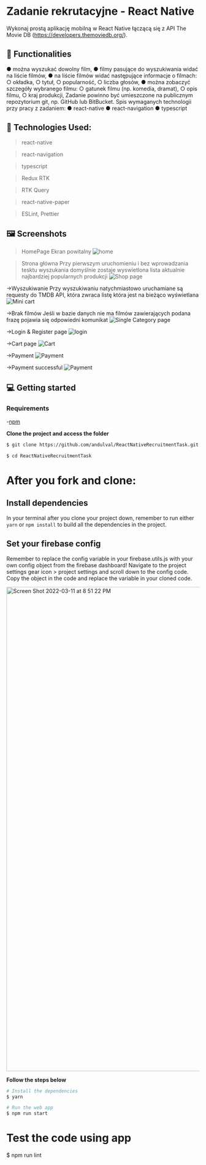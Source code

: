 # Zadanie rekrutacyjne - React Native
Wykonaj prostą aplikację mobilną w React Native łączącą się z API The Movie DB
(https://developers.themoviedb.org/).

## 🚀 Functionalities

● można wyszukać dowolny film,
● filmy pasujące do wyszukiwania widać na liście filmów,
● na liście filmów widać następujące informacje o filmach:
○ okładka,
○ tytuł,
○ popularność,
○ liczba głosów,
● można zobaczyć szczegóły wybranego filmu:
○ gatunek filmu (np. komedia, dramat),
○ opis filmu,
○ kraj produkcji,
Zadanie powinno być umieszczone na publicznym repozytorium git, np. GitHub lub
BitBucket.
Spis wymaganych technologii przy pracy z zadaniem:
● react-native
● react-navigation
● typescript

## 🚀 Technologies Used:

>react-native

>react-navigation

>typescript

>Redux RTK

>RTK Query

>react-native-paper

>ESLint, Prettier

## 🖼️ Screenshots
>HomePage
Ekran powitalny
![home](https://res.cloudinary.com/ddlzbo6ut/image/upload/v1691369200/github%20screenshots/flow2code/c0_z7zgse.png)

>Strona główna
Przy pierwszym uruchomieniu i bez wprowadzania tesktu wyszukania domyślnie zostaje wyswietlona lista aktualnie najbardziej popularnych produkcji
![Shop page](https://res.cloudinary.com/ddlzbo6ut/image/upload/v1691369122/github%20screenshots/flow2code/c1_qtyvuy.png)

->Wyszukiwanie
Przy wyszukiwaniu natychmiastowo uruchamiane są requesty do TMDB API, która zwraca listę która jest na bieżąco wyświetlana 
![Mini cart ](https://res.cloudinary.com/ddlzbo6ut/image/upload/v1691369080/github%20screenshots/flow2code/c3_potjpx.png)

->Brak filmów
Jeśli w bazie danych nie ma filmów zawierających podana frazę pojawia się odpowiedni komunikat 
![Single Category page](https://res.cloudinary.com/ddlzbo6ut/image/upload/v1691368959/github%20screenshots/flow2code/c4_tttgoq.png)

->Login & Register page
![login](https://res.cloudinary.com/ddlzbo6ut/image/upload/v1684587617/github%20screenshots/crwn-clothing/crwn7_sign_in_x46jpj.png)

->Cart page
![Cart](https://res.cloudinary.com/ddlzbo6ut/image/upload/v1684587631/github%20screenshots/crwn-clothing/crwn4_xerf2g.png)

->Payment
![Payment](https://res.cloudinary.com/ddlzbo6ut/image/upload/v1684587635/github%20screenshots/crwn-clothing/crwn5_hmbbp4.png)

->Payment successful
![Payment](https://res.cloudinary.com/ddlzbo6ut/image/upload/v1684587617/github%20screenshots/crwn-clothing/crwn6_b6st5q.png)

## 💻 Getting started

### Requirements
-[npm](https://www.npmjs.com/)


**Clone the project and access the folder**

```bash
$ git clone https://github.com/andulval/ReactNativeRecruitmentTask.git

$ cd ReactNativeRecruitmentTask

```
# After you fork and clone:

## Install dependencies
In your terminal after you clone your project down, remember to run either `yarn` or `npm install` to build all the dependencies in the project.

## Set your firebase config

Remember to replace the config variable in your firebase.utils.js with your own config object from the firebase dashboard! Navigate to the project settings gear icon > project settings and scroll down to the config code. Copy the object in the code and replace the variable in your cloned code.

<img width="1261" alt="Screen Shot 2022-03-11 at 8 51 22 PM" src="https://user-images.githubusercontent.com/10578605/157999158-10e921cc-9ee5-46f6-a0c5-1ae5686f54f3.png">

**Follow the steps below**

```bash
# Install the dependencies
$ yarn

# Run the web app
$ npm run start
```
# Test the code using app
$ npm run lint
```
